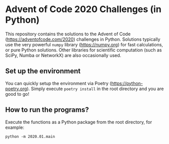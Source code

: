 # Advent of Code 2020 Challenges (in Python)

This repository contains the solutions to the Advent of Code (https://adventofcode.com/2020) challenges in Python. Solutions typically use the very powerful `numpy` library (https://numpy.org) for fast calculations, or pure Python solutions. Other libraries for scientific computation (such as SciPy, Numba or NetworkX) are also occasionally used. 

## Set up the environment
You can quickly setup the environment via Poetry (https://python-poetry.org).
Simply execute `poetry install` in the root directory and you are good to go!

## How to run the programs?

Execute the functions as a Python package from the root directory, for example:
```
python -m 2020.01.main
```
